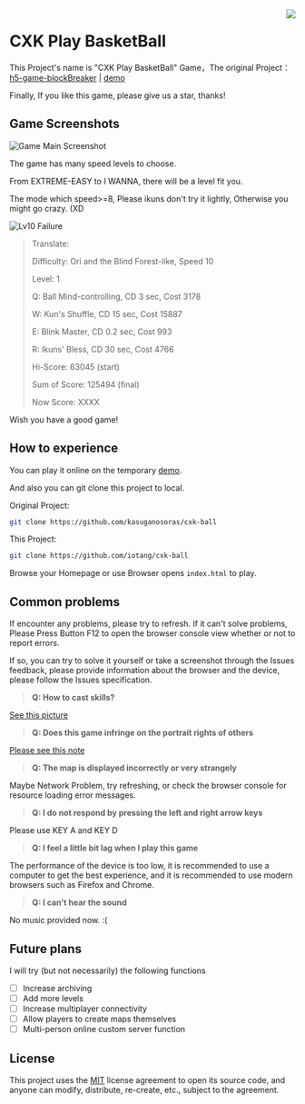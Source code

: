 <img src="https://i.imgur.com/aoB8Er1.png" align=right />

# CXK Play BasketBall

This Project's name is "CXK Play BasketBall" Game，The original Project：[h5-game-blockBreaker](https://github.com/yangyunhe369/h5-game-blockBreaker) | [demo](https://sycstudio.com/cxk-ball/)

Finally, If you like this game, please give us a star, thanks!

## Game Screenshots

![Game Main Screenshot](https://s2.ax1x.com/2019/06/09/VrCgQx.png)

The game has many speed levels to choose.

From EXTREME-EASY to I WANNA, there will be a level fit you.

The mode which speed>=8, Please ikuns don't try it lightly, Otherwise you might go crazy. (XD

![Lv10 Failure](https://s2.ax1x.com/2019/06/09/VrCfeO.gif)

> Translate:
>
> Difficulty: Ori and the Blind Forest-like, Speed 10
>
> Level: 1
>
> Q: Ball Mind-controlling, CD 3 sec, Cost 3178
>
> W: Kun's Shuffle, CD 15 sec, Cost 15887
>
> E: Blink Master, CD 0.2 sec, Cost 993
>
> R: Ikuns' Bless, CD 30 sec, Cost 4766
>
> Hi-Score: 63045 (start)
>
> Sum of Score: 125494 (final)
>
> Now Score: XXXX

Wish you have a good game!

## How to experience

You can play it online on the temporary [demo](https://sycstudio.com/cxk-ball/).

And also you can git clone this project to local.

Original Project:

```bash
git clone https://github.com/kasuganosoras/cxk-ball
```

This Project:

```bash
git clone https://github.com/iotang/cxk-ball
```

Browse your Homepage or use Browser opens `index.html` to play.

## Common problems

If encounter any problems, please try to refresh. If it can't solve problems, Please Press Button F12 to open the browser console view whether or not to report errors.

If so, you can try to solve it yourself or take a screenshot through the Issues feedback, please provide information about the browser and the device, please follow the Issues specification.

> **Q: How to cast skills?**

[See this picture](images/cxk_ball_control.png)

> **Q: Does this game infringe on the portrait rights of others**

[Please see this note](about.md)

> **Q: The map is displayed incorrectly or very strangely**

Maybe Network Problem, try refreshing, or check the browser console for resource loading error messages.

> **Q: I do not respond by pressing the left and right arrow keys**

Please use KEY A and KEY D

> **Q: I feel a little bit lag when I play this game**

The performance of the device is too low, it is recommended to use a computer to get the best experience, and it is recommended to use modern browsers such as Firefox and Chrome.

> **Q: I can't hear the sound**

No music provided now. :(

## Future plans

I will try (but not necessarily) the following functions

- [ ] Increase archiving
- [ ] Add more levels
- [ ] Increase multiplayer connectivity
- [ ] Allow players to create maps themselves
- [ ] Multi-person online custom server function

## License

This project uses the [MIT](LICENSE) license agreement to open its source code, and anyone can modify, distribute, re-create, etc., subject to the agreement.
